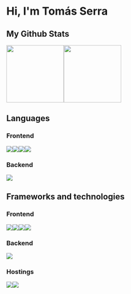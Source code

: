 <h1>Hi, I'm Tomás Serra</h1>
<h2>My Github Stats</h2>
<div style="display: flex;">
  <img src="https://github-readme-stats.vercel.app/api?username=TomasSerra&count_private=true&show_icons=true&theme=dark" height="150px" width="auto"/>
  <img src="https://github-readme-stats.vercel.app/api/top-langs/?username=TomasSerra&layout=compact" height="150px" width="auto"/>
</div>
<h2>Languages</h2>
<h3>Frontend</h3>
<div style="display: flex;">
  <img src="https://img.shields.io/badge/html5-%23E34F26.svg?style=for-the-badge&logo=html5&logoColor=white"/>
  <img src="https://img.shields.io/badge/typescript-%23007ACC.svg?style=for-the-badge&logo=typescript&logoColor=white"/>
  <img src="https://github.com/user-attachments/assets/248236b9-6a4d-4a40-9d04-458ab8558443"/>
  <img src="https://img.shields.io/badge/css3-%231572B6.svg?style=for-the-badge&logo=css3&logoColor=white"/>
</div>
<h3>Backend</h3>
<div style="display: flex;">
  <img src="https://img.shields.io/badge/java-%23ED8B00.svg?style=for-the-badge&logo=openjdk&logoColor=white"/>
</div>
<h2>Frameworks and technologies</h3>
<h3>Frontend</h3>
<div style="display: flex;">
  <img src="https://img.shields.io/badge/react-%2320232a.svg?style=for-the-badge&logo=react&logoColor=%2361DAFB"/>
  <img src="https://img.shields.io/badge/react_native-%2320232a.svg?style=for-the-badge&logo=react&logoColor=%2361DAFB"/>
  <img src="https://img.shields.io/badge/Next-black?style=for-the-badge&logo=next.js&logoColor=white"/>
  <img src="https://img.shields.io/badge/tailwindcss-%2338B2AC.svg?style=for-the-badge&logo=tailwind-css&logoColor=white"/>
</div>
<h3>Backend</h3>
<div style="display: flex;">
  <img src="https://img.shields.io/badge/spring-%236DB33F.svg?style=for-the-badge&logo=spring&logoColor=white"/>
</div>
<h3>Hostings</h3>
<div style="display: flex;">
  <img src="https://img.shields.io/badge/azure-%230072C6.svg?style=for-the-badge&logo=microsoftazure&logoColor=white"/>
  <img src="https://img.shields.io/badge/firebase-%23039BE5.svg?style=for-the-badge&logo=firebase"/>
</div>


